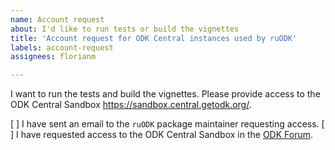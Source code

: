 ```yaml
---
name: Account request
about: I'd like to run tests or build the vignettes
title: 'Account request for ODK Central instances used by ruODK'
labels: account-request
assignees: florianm

---
```

I want to run the tests and build the vignettes. 
Please provide access to the ODK Central Sandbox <https://sandbox.central.getodk.org/>.

[ ] I have sent an email to the `ruODK` package maintainer requesting access.
[ ] I have requested access to the ODK Central Sandbox in the [ODK Forum](https://forum.opendatakit.org/c/support).
